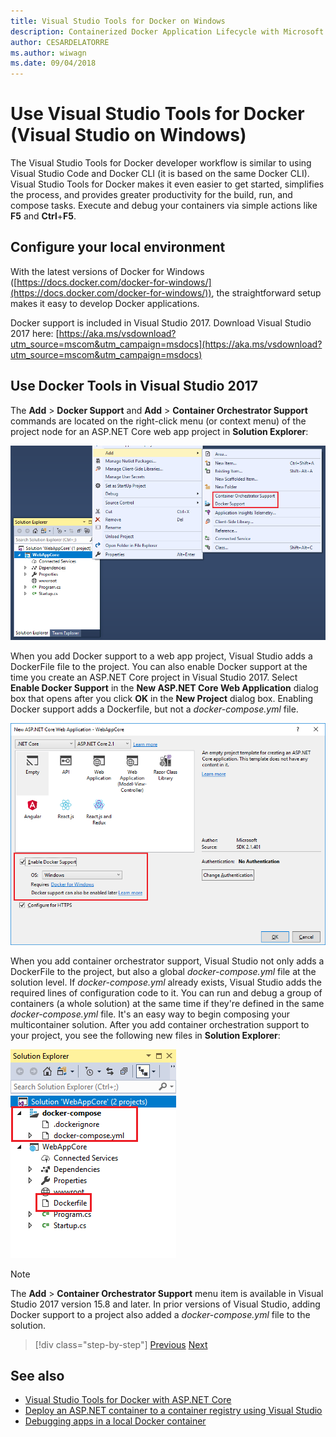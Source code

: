 ```yaml
---
title: Visual Studio Tools for Docker on Windows
description: Containerized Docker Application Lifecycle with Microsoft Platform and Tools
author: CESARDELATORRE
ms.author: wiwagn
ms.date: 09/04/2018
---
```

# Use Visual Studio Tools for Docker (Visual Studio on Windows)

The Visual Studio Tools for Docker developer workflow is similar to using Visual Studio Code and Docker CLI (it is based on the same Docker CLI). Visual Studio Tools for Docker makes it even easier to get started, simplifies the process, and provides greater productivity for the build, run, and compose tasks. Execute and debug your containers via simple actions like **F5** and **Ctrl**+**F5**.

## Configure your local environment

With the latest versions of Docker for Windows ([https://docs.docker.com/docker-for-windows/](https://docs.docker.com/docker-for-windows/)), the straightforward setup makes it easy to develop Docker applications.

Docker support is included in Visual Studio 2017. Download Visual Studio 2017 here: [https://aka.ms/vsdownload?utm_source=mscom&utm_campaign=msdocs](https://aka.ms/vsdownload?utm_source=mscom&utm_campaign=msdocs)

## Use Docker Tools in Visual Studio 2017

The **Add** > **Docker Support** and **Add** > **Container Orchestrator Support** commands are located on the right-click menu (or context menu) of the project node for an ASP.NET Core web app project in **Solution Explorer**:

![Add Docker Support menu option in Visual Studio](media/add-docker-support-menu.png)

When you add Docker support to a web app project, Visual Studio adds a DockerFile file to the project. You can also enable Docker support at the time you create an ASP.NET Core project in Visual Studio 2017. Select **Enable Docker Support** in the **New ASP.NET Core Web Application** dialog box that opens after you click **OK** in the **New Project** dialog box. Enabling Docker support adds a Dockerfile, but not a *docker-compose.yml* file.

![Enable Docker Support for new ASP.NET Core web app in Visual Studio](./media/enable-docker-support-visual-studio.png)

When you add container orchestrator support, Visual Studio not only adds a DockerFile to the project, but also a global *docker-compose.yml* file at the solution level. If *docker-compose.yml* already exists, Visual Studio adds the required lines of configuration code to it. You can run and debug a group of containers (a whole solution) at the same time if they're defined in the same *docker-compose.yml* file. It's an easy way to begin composing your multicontainer solution. After you add container orchestration support to your project, you see the following new files in **Solution Explorer**:

![Docker files in Solution Explorer in Visual Studio](media/docker-support-solution-explorer.png)

> [!NOTE]
> The **Add** > **Container Orchestrator Support** menu item is available in Visual Studio 2017 version 15.8 and later. In prior versions of Visual Studio, adding Docker support to a project also added a *docker-compose.yml* file to the solution.

>[!div class="step-by-step"]
[Previous](docker-apps-inner-loop-workflow.md)
[Next](set-up-windows-containers-with-powershell.md)

## See also

- [Visual Studio Tools for Docker with ASP.NET Core](/aspnet/core/host-and-deploy/docker/visual-studio-tools-for-docker)
- [Deploy an ASP.NET container to a container registry using Visual Studio](/azure/vs-azure-tools-docker-hosting-web-apps-in-docker)
- [Debugging apps in a local Docker container](/azure/vs-azure-tools-docker-edit-and-refresh)